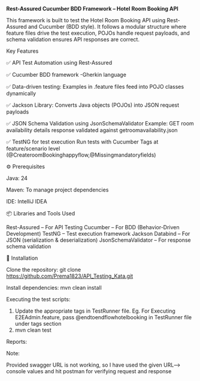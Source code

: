 **Rest-Assured Cucumber BDD Framework – Hotel Room Booking API**

This framework is built to test the Hotel Room Booking API using Rest-Assured and Cucumber (BDD style).
It follows a modular structure where feature files drive the test execution, POJOs handle request payloads, and schema validation ensures API responses are correct.

Key Features    

✅ API Test Automation using Rest-Assured

✅ Cucumber BDD framework -Gherkin language

✅ Data-driven testing: Examples in .feature files feed into POJO classes dynamically

✅ Jackson Library: Converts Java objects (POJOs) into JSON request payloads

✅ JSON Schema Validation using JsonSchemaValidator
    Example: GET room availability details response validated against getroomavailability.json

✅ TestNG for test execution
     Run tests with Cucumber Tags at feature/scenario level (@CreateroomBookinghappyflow,@Missingmandatoryfields)

⚙️ Prerequisites

Java: 24

Maven: To manage project dependencies

IDE: IntelliJ IDEA 

📦 Libraries and Tools Used

Rest-Assured – For API Testing
Cucumber – For BDD (Behavior-Driven Development)
TestNG – Test execution framework
Jackson Databind – For JSON (serialization & deserialization)
JsonSchemaValidator – For response schema validation

🚀 Installation

Clone the repository:
git clone https://github.com/Prema1823/API_Testing_Kata.git

Install dependencies:
mvn clean install

Executing the test scripts:
1. Update the appropriate tags in TestRunner file. 
    Eg. For Executing E2EAdmin.feature, pass @endtoendflowhotelbooking in TestRunner file under tags section
2. mvn clean test

Reports:


Note: 

Provided swagger URL is not working, so I have used the given URL--> console values and hit postman for verifying request and response
